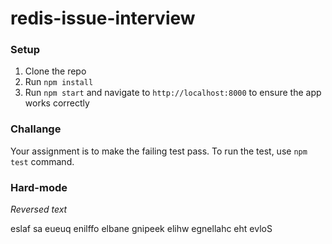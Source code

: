 # redis-issue-interview

### Setup

1. Clone the repo
2. Run `npm install`
3. Run `npm start` and navigate to `http://localhost:8000` to ensure the app works correctly

### Challange

Your assignment is to make the failing test pass. 
To run the test, use `npm test` command.

### Hard-mode

*Reversed text*

eslaf sa eueuq enilffo elbane gnipeek elihw egnellahc eht evloS





 
